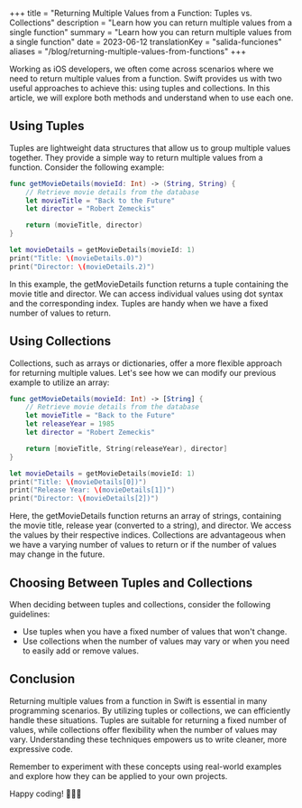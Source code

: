 +++
title = "Returning Multiple Values from a Function: Tuples vs. Collections"
description = "Learn how you can return multiple values from a single function"
summary = "Learn how you can return multiple values from a single function"
date = 2023-06-12
translationKey = "salida-funciones"
aliases = "/blog/returning-multiple-values-from-functions"
+++

Working as iOS developers, we often come across scenarios where we need to return multiple values from a function. Swift provides us with two useful approaches to achieve this: using tuples and collections. In this article, we will explore both methods and understand when to use each one.

## Using Tuples
Tuples are lightweight data structures that allow us to group multiple values together. They provide a simple way to return multiple values from a function. Consider the following example:

```swift
func getMovieDetails(movieId: Int) -> (String, String) {
    // Retrieve movie details from the database
    let movieTitle = "Back to the Future"
    let director = "Robert Zemeckis"

    return (movieTitle, director)
}

let movieDetails = getMovieDetails(movieId: 1)
print("Title: \(movieDetails.0)")
print("Director: \(movieDetails.2)")
```

In this example, the getMovieDetails function returns a tuple containing the movie title and director. We can access individual values using dot syntax and the corresponding index. Tuples are handy when we have a fixed number of values to return.

## Using Collections
Collections, such as arrays or dictionaries, offer a more flexible approach for returning multiple values. Let's see how we can modify our previous example to utilize an array:

```swift
func getMovieDetails(movieId: Int) -> [String] {
    // Retrieve movie details from the database
    let movieTitle = "Back to the Future"
    let releaseYear = 1985
    let director = "Robert Zemeckis"

    return [movieTitle, String(releaseYear), director]
}

let movieDetails = getMovieDetails(movieId: 1)
print("Title: \(movieDetails[0])")
print("Release Year: \(movieDetails[1])")
print("Director: \(movieDetails[2])")
```

Here, the getMovieDetails function returns an array of strings, containing the movie title, release year (converted to a string), and director. We access the values by their respective indices. Collections are advantageous when we have a varying number of values to return or if the number of values may change in the future.

## Choosing Between Tuples and Collections
When deciding between tuples and collections, consider the following guidelines:

- Use tuples when you have a fixed number of values that won't change.
- Use collections when the number of values may vary or when you need to easily add or remove values.

## Conclusion
Returning multiple values from a function in Swift is essential in many programming scenarios. By utilizing tuples or collections, we can efficiently handle these situations. Tuples are suitable for returning a fixed number of values, while collections offer flexibility when the number of values may vary. Understanding these techniques empowers us to write cleaner, more expressive code.

Remember to experiment with these concepts using real-world examples and explore how they can be applied to your own projects.

Happy coding! 👨🏻‍💻
